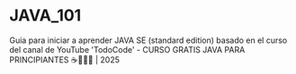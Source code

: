 # JAVA_101
Guia para iniciar a aprender JAVA SE (standard edition) basado en el curso del canal de YouTube 'TodoCode' - CURSO GRATIS JAVA PARA PRINCIPIANTES ☕👩🏻‍💻 | 2025
